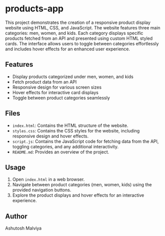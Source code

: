 # products-app

This project demonstrates the creation of a responsive product display website using HTML, CSS, and JavaScript. The website features three main categories: men, women, and kids. Each category displays specific products fetched from an API and presented using custom HTML styled cards. The interface allows users to toggle between categories effortlessly and includes hover effects for an enhanced user experience.

## Features

- Display products categorized under men, women, and kids
- Fetch product data from an API
- Responsive design for various screen sizes
- Hover effects for interactive card displays
- Toggle between product categories seamlessly

## Files

- `index.html`: Contains the HTML structure of the website.
- `styles.css`: Contains the CSS styles for the website, including responsive design and hover effects.
- `script.js`: Contains the JavaScript code for fetching data from the API, toggling categories, and any additional interactivity.
- `README.md`: Provides an overview of the project.

## Usage

1. Open `index.html` in a web browser.
2. Navigate between product categories (men, women, kids) using the provided navigation buttons.
3. Explore the product displays and hover effects for an interactive experience.

## Author

Ashutosh Malviya
